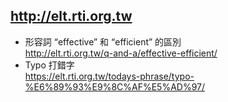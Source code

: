 ## http://elt.rti.org.tw
- 形容詞 “effective” 和 “efficient” 的區別
  <br>http://elt.rti.org.tw/q-and-a/effective-efficient/
- Typo 打錯字
  <br>https://elt.rti.org.tw/todays-phrase/typo-%E6%89%93%E9%8C%AF%E5%AD%97/

